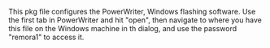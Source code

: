 This pkg file configures the PowerWriter, Windows flashing software. Use the first tab in PowerWriter and hit "open", 
then navigate to where you have this file on the Windows machine in th dialog, and use the password "remora1" to access it.
